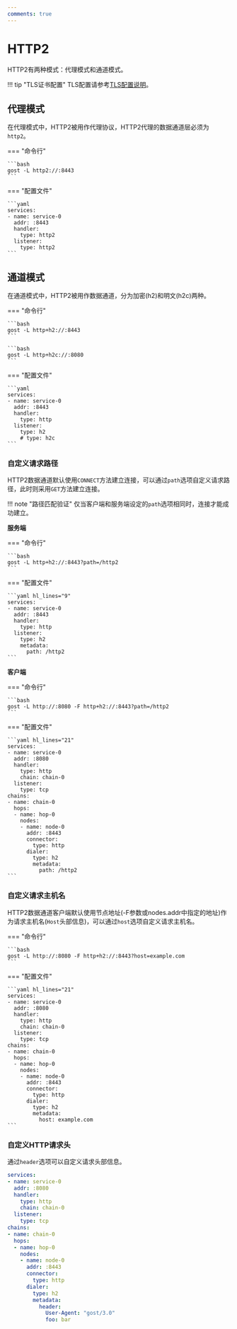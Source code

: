 ```yaml
---
comments: true
---
```


# HTTP2

HTTP2有两种模式：代理模式和通道模式。

!!! tip "TLS证书配置"
    TLS配置请参考[TLS配置说明](../tls.md)。

## 代理模式

在代理模式中，HTTP2被用作代理协议，HTTP2代理的数据通道层必须为`http2`。

=== "命令行"

    ```bash
    gost -L http2://:8443
    ```

=== "配置文件"

    ```yaml
    services:
    - name: service-0
      addr: :8443
      handler:
        type: http2
      listener:
        type: http2
    ```

## 通道模式

在通道模式中，HTTP2被用作数据通道，分为加密(h2)和明文(h2c)两种。

=== "命令行"

    ```bash
    gost -L http+h2://:8443
    ```

    ```bash
    gost -L http+h2c://:8080
    ```

=== "配置文件"

    ```yaml
    services:
    - name: service-0
      addr: :8443
      handler:
        type: http
      listener:
        type: h2
        # type: h2c
    ```

### 自定义请求路径

HTTP2数据通道默认使用`CONNECT`方法建立连接，可以通过`path`选项自定义请求路径，此时则采用`GET`方法建立连接。

!!! note "路径匹配验证"
    仅当客户端和服务端设定的`path`选项相同时，连接才能成功建立。

**服务端**

=== "命令行"

    ```bash
    gost -L http+h2://:8443?path=/http2
    ```

=== "配置文件"

    ```yaml hl_lines="9"
    services:
    - name: service-0
      addr: :8443
      handler:
        type: http
      listener:
        type: h2
		metadata:
		  path: /http2
    ```

**客户端**

=== "命令行"

    ```bash
    gost -L http://:8080 -F http+h2://:8443?path=/http2
    ```

=== "配置文件"

    ```yaml hl_lines="21"
    services:
    - name: service-0
      addr: :8080
      handler:
        type: http
        chain: chain-0
      listener:
        type: tcp
    chains:
    - name: chain-0
      hops:
      - name: hop-0
        nodes:
        - name: node-0
          addr: :8443
          connector:
            type: http
          dialer:
            type: h2
            metadata:
              path: /http2
    ```

### 自定义请求主机名

HTTP2数据通道客户端默认使用节点地址(-F参数或nodes.addr中指定的地址)作为请求主机名(`Host`头部信息)，可以通过`host`选项自定义请求主机名。

=== "命令行"

    ```bash
    gost -L http://:8080 -F http+h2://:8443?host=example.com
    ```

=== "配置文件"

    ```yaml hl_lines="21"
    services:
    - name: service-0
      addr: :8080
      handler:
        type: http
        chain: chain-0
      listener:
        type: tcp
    chains:
    - name: chain-0
      hops:
      - name: hop-0
        nodes:
        - name: node-0
          addr: :8443
          connector:
            type: http
          dialer:
            type: h2
            metadata:
              host: example.com
    ```

### 自定义HTTP请求头

通过`header`选项可以自定义请求头部信息。

```yaml hl_lines="21-23"
services:
- name: service-0
  addr: :8080
  handler:
    type: http
    chain: chain-0
  listener:
    type: tcp
chains:
- name: chain-0
  hops:
  - name: hop-0
    nodes:
    - name: node-0
      addr: :8443
      connector:
        type: http
      dialer:
        type: h2
        metadata:
          header:
            User-Agent: "gost/3.0"
            foo: bar
```